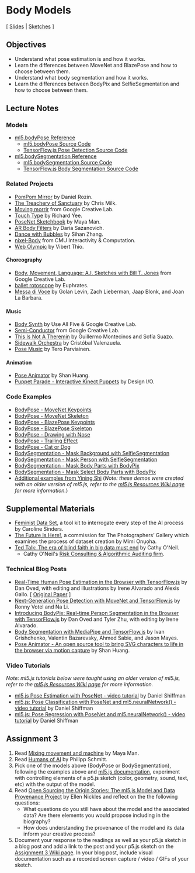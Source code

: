 # Body Models

[ [Slides](https://docs.google.com/presentation/d/1l_D9syEOAxvoi1ud_urHPrQJ8-xC80GRU2YfkQAC7qw/) \| [Sketches](https://editor.p5js.org/jackbdu/collections/kjuPKBzeH) ]

## Objectives

-   Understand what pose estimation is and how it works.
-   Learn the differences between MoveNet and BlazePose and how to choose between them.
-   Understand what body segmentation and how it works.
-   Learn the differences between BodyPix and SelfieSegmentation and how to choose between them.

## Lecture Notes

### Models

-   [ml5.bodyPose Reference](https://docs.ml5js.org/#/reference/bodypose)
    -   [ml5.bodyPose Source Code](https://github.com/ml5js/ml5-next-gen/tree/main/src/BodyPose)
    -   [TensorFlow.js Pose Detection Source Code](https://github.com/tensorflow/tfjs-models/tree/master/pose-detection)
-   [ml5.bodySegmentation Reference](https://docs.ml5js.org/#/reference/body-segmentation)
    -   [ml5.bodySegmentation Source Code](https://github.com/ml5js/ml5-next-gen/tree/main/src/BodySegmentation)
    -   [TensorFlow.js Body Segmentation Source Code](https://github.com/tensorflow/tfjs-models/tree/master/body-segmentation)

### Related Projects

-   [PomPom Mirror](https://vimeo.com/128375543) by Daniel Rozin.
-   [The Treachery of Sanctuary](https://www.youtube.com/watch?v=I5__9hq-yas&feature=youtu.be) by Chris Milk.
-   [Moving morrir](https://experiments.withgoogle.com/move-mirror) from Google Creative Lab.
-   [Touch Type](https://experiments.withgoogle.com/touch-type) by Richard Yee.
-   [PoseNet Sketchbook](https://googlecreativelab.github.io/posenet-sketchbook/) by Maya Man.
-   [AR Body Filters](https://sheeborshee.com/AR-body-filters-2019) by Daria Sazanovich.
-   [Dance with Bubbles](https://sihanzhang.wixsite.com/myspace/machine-learning-for-the-web) by Sihan Zhang.
-   [nixel-Body](http://cmuems.com/2018/60212f/nixel/10/12/nixel-body/) from CMU Interactivity & Computation.
-   [Web Olympic](https://vibertthio.com/web-olympic/) by Vibert Thio.

#### Choreography

-   [Body, Movement, Language: A.I. Sketches with Bill T. Jones](https://experiments.withgoogle.com/billtjonesai) from Google Creative Lab.
-   [ballet rotoscope](https://www.youtube.com/watch?v=yzJk6ww3LD0) by Euphrates.
-   [Messa di Voce](https://vimeo.com/2892576) by Golan Levin, Zach Lieberman, Jaap Blonk, and Joan La Barbara.

#### Music

-   [Body Synth](https://experiments.withgoogle.com/body-synth) by Use All Five & Google Creative Lab.
-   [Semi-Conductor](https://experiments.withgoogle.com/semi-conductor) from Google Creative Lab.
-   [This Is Not A Theremin](https://sofiaitp.wordpress.com/2018/12/04/this-is-not-a-theremin/) by Guillermo Montecinos and Sofía Suazo.
-   [Sidewalk Orchestra](https://github.com/cvalenzuela/sidewalk_orchestra) by Cristóbal Valenzuela.
-   [Pose Music](https://codepen.io/teropa/full/QxLrMp/) by Tero Parviainen.

#### Animation

-   [Pose Animator](https://github.com/yemount/pose-animator/) by Shan Huang.
-   [Puppet Parade - Interactive Kinect Puppets](https://vimeo.com/34824490) by Design I/O.

### Code Examples

-   [BodyPose - MoveNet Keypoints](https://editor.p5js.org/ml5/sketches/c8sl_hGmN)
-   [BodyPose - MoveNet Skeleton](https://editor.p5js.org/ml5/sketches/vpSI23x0A)
-   [BodyPose - BlazePose Keypoints](https://editor.p5js.org/ml5/sketches/OukJYAJAb)
-   [BodyPose - BlazePose Skeleton](https://editor.p5js.org/ml5/sketches/KWgsAbgkk)
-   [BodyPose - Drawing with Nose](https://editor.p5js.org/jackbdu/sketches/bUsDnrEbv)
-   [BodyPose - Trailing Effect](https://editor.p5js.org/jackbdu/sketches/eQTjLNK35)
-   [BodyPose - Cat or Dog](https://editor.p5js.org/jackbdu/sketches/26sLU0Ub-)
-   [BodySegmentation - Mask Background with SelfieSegmentation](https://editor.p5js.org/ml5/sketches/KNsdeNhrp)
-   [BodySegmentation - Mask Person with SelfieSegmentation](https://editor.p5js.org/ml5/sketches/h6TN8umP5)
-   [BodySegmentation - Mask Body Parts with BodyPix](https://editor.p5js.org/ml5/sketches/ruoyal-RC)
-   [BodySegmentation - Mask Select Body Parts with BodyPix](https://editor.p5js.org/ml5/sketches/R5rug0HKk)
-   [Additional examples from Yining Shi](https://github.com/yining1023/machine-learning-for-the-web/tree/main/week3-pose) (_Note: these demos were created with an older version of ml5.js, refer to the [ml5.js Resources Wiki page](https://github.com/jackbdu/Intro-ML-Arts-IMA-Summer24/wiki/ml5.js-Resources) for more information._)

## Supplemental Materials

-   [Feminist Data Set](https://carolinesinders.com/wp-content/uploads/2020/05/Feminist-Data-Set-Final-Draft-2020-0526.pdf), a tool kit to interrogate every step of the AI process by Caroline Sinders.
-   [The Future Is Here!](https://thephotographersgallery.org.uk/whats-on/digital-project/mimi-onuoha-future-here), a commission for The Photographers’ Gallery which examines the process of dataset creation by Mimi Ọnụọha.
-   [Ted Talk: The era of blind faith in big data must end](https://www.youtube.com/watch?v=_2u_eHHzRto) by Cathy O'Neil.
    -   Cathy O'Neil's [Risk Consulting & Algorithmic Auditing firm](https://orcaarisk.com/).

### Technical Blog Posts

-   [Real-Time Human Pose Estimation in the Browser with TensorFlow.js](https://medium.com/tensorflow/real-time-human-pose-estimation-in-the-browser-with-tensorflow-js-7dd0bc881cd5) by Dan Oved, with editing and illustrations by Irene Alvarado and Alexis Gallo. [ [Original Paper](https://arxiv.org/pdf/1803.08225) ]
-   [Next-Generation Pose Detection with MoveNet and TensorFlow.js](https://blog.tensorflow.org/2021/05/next-generation-pose-detection-with-movenet-and-tensorflowjs.html) by Ronny Votel and Na Li.
-   [Introducing BodyPix: Real-time Person Segmentation in the Browser with TensorFlow.js](https://medium.com/tensorflow/introducing-bodypix-real-time-person-segmentation-in-the-browser-with-tensorflow-js-f1948126c2a0) by Dan Oved and Tyler Zhu, with editing by Irene Alvarado.
-   [Body Segmentation with MediaPipe and TensorFlow.js](https://blog.tensorflow.org/2022/01/body-segmentation.html) by Ivan Grishchenko, Valentin Bazarevsky, Ahmed Sabie, and Jason Mayes.
-   [Pose Animator - An open source tool to bring SVG characters to life in the browser via motion capture](https://blog.tensorflow.org/2020/05/pose-animator-open-source-tool-to-bring-svg-characters-to-life.html) by Shan Huang.

### Video Tutorials

_Note: ml5.js tutorials below were taught using an older version of ml5.js, refer to the [ml5.js Resources Wiki page](https://github.com/jackbdu/Intro-ML-Arts-IMA-Summer24/wiki/ml5.js-Resources) for more information._

-   [ml5.js Pose Estimation with PoseNet - video tutorial](https://youtu.be/OIo-DIOkNVg?list=PLRqwX-V7Uu6YPSwT06y_AEYTqIwbeam3y) by Daniel Shiffman
-   [ml5.js: Pose Classification with PoseNet and ml5.neuralNetwork() - video tutorial](https://www.youtube.com/watch?v=FYgYyq-xqAw&t=1197s) by Daniel Shiffman
-   [ml5.js: Pose Regression with PoseNet and ml5.neuralNetwork() - video tutorial](https://www.youtube.com/watch?v=lob74HqHYJ0) by Daniel Shiffman

## Assignment 3

1. Read [Mixing movement and machine](https://medium.com/artists-and-machine-intelligence/mixing-movement-and-machine-848095ea5596) by Maya Man.
2. Read [Humans of AI](https://humans-of.ai/editorial) by Philipp Schmitt.
3. Pick one of the models above (BodyPose or BodySegmentation), following the examples above and [ml5.js documentation](https://docs.ml5js.org/), experiment with controlling elements of a p5.js sketch (color, geometry, sound, text, etc) with the output of the model.
4. Read [Open Sourcing the Origin Stories: The ml5.js Model and Data Provenance Project](https://github.com/ellennickles/ml5js-model-and-data-provenance-project) by Ellen Nickles and reflect on the the following questions:
    - What questions do you still have about the model and the associated data? Are there elements you would propose including in the biography?
    - How does understanding the provenance of the model and its data inform your creative process?
5. Document your response to the readings as well as your p5.js sketch in a blog post and add a link to the post and your p5.js sketch on the [Assignment 3 Wiki page](https://github.com/jackbdu/Intro-ML-Arts-IMA-Summer24/wiki/Assignment-3). In your blog post, include visual documentation such as a recorded screen capture / video / GIFs of your sketch.

